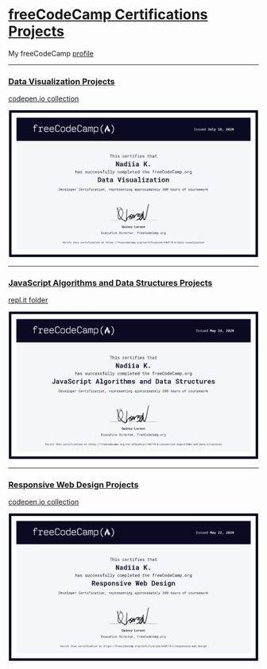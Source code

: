 # [freeCodeCamp Certifications Projects](https://www.freecodecamp.org/)

My freeCodeCamp [profile](https://www.freecodecamp.org/n4d114-k)

***

### [Data Visualization Projects](https://www.freecodecamp.org/learn/data-visualization/data-visualization-projects/)
[codepen.io collection](https://codepen.io/collection/AzmQJW "My solution on codepen.io")

[![Data Visualization Certification](0_Certificates/FCC_Certificate_D3JS.png)](https://www.freecodecamp.org/certification/n4d114-k/data-visualization)

***

### [JavaScript Algorithms and Data Structures Projects](https://www.freecodecamp.org/learn/javascript-algorithms-and-data-structures/javascript-algorithms-and-data-structures-projects/)
[repl.it folder](https://repl.it/repls/folder/FCC_JavaScript_Certification_Projects)

[![JavaScript Algorithms and Data Structures Projects](0_Certificates/FCC_Certificate_JavaScript.png)](https://www.freecodecamp.org/certification/n4d114-k/javascript-algorithms-and-data-structures)

***

### [Responsive Web Design Projects](https://www.freecodecamp.org/learn/responsive-web-design/responsive-web-design-projects/)
[codepen.io collection](https://codepen.io/collection/Dgogoz "My solution on codepen.io")

[![Responsive Web Design Certification](0_Certificates/FCC_Certificate_Web_Design.png)](https://www.freecodecamp.org/certification/n4d114-k/responsive-web-design)
